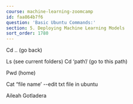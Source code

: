 ```yaml
---
course: machine-learning-zoomcamp
id: faa864b7f6
question: 'Basic Ubuntu Commands:'
section: 5. Deploying Machine Learning Models
sort_order: 1780
---
```


Cd .. (go back)

Ls (see current folders)
Cd ‘path’/ (go to this path)

Pwd (home)

Cat “file name’ --edit txt file in ubuntu

Aileah Gotladera

